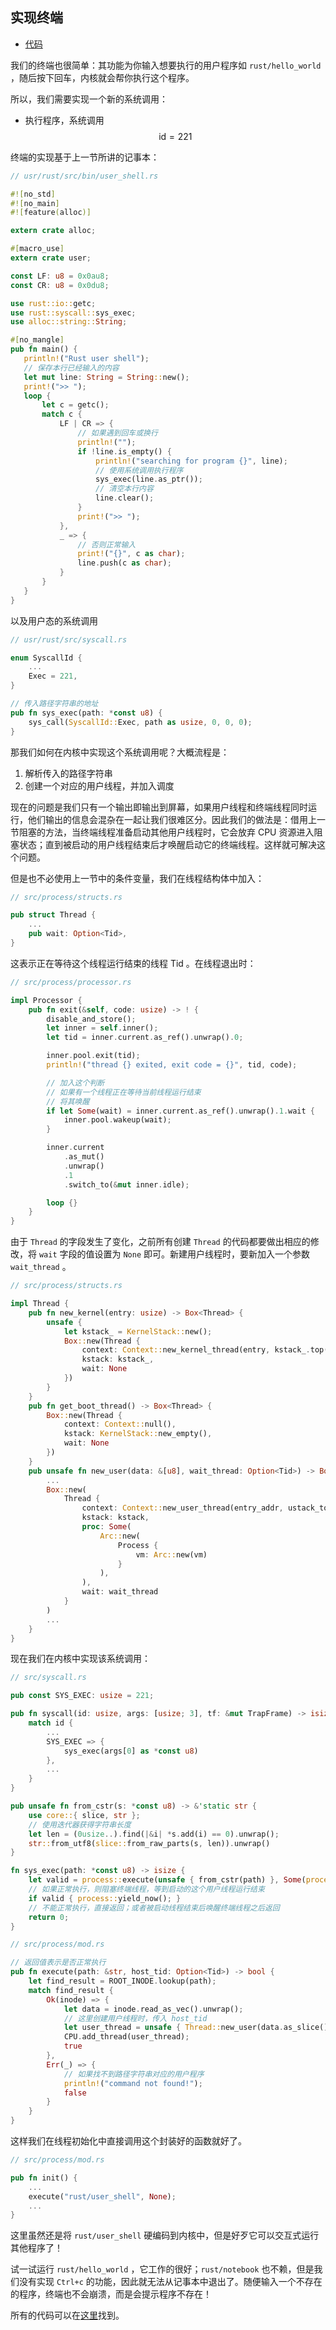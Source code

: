 ## 实现终端

- [代码][code]

我们的终端也很简单：其功能为你输入想要执行的用户程序如 `rust/hello_world` ，随后按下回车，内核就会帮你执行这个程序。

所以，我们需要实现一个新的系统调用：

- 执行程序，系统调用 $$\text{id} = 221$$

终端的实现基于上一节所讲的记事本：

```rust
// usr/rust/src/bin/user_shell.rs

#![no_std]
#![no_main]
#![feature(alloc)]

extern crate alloc;

#[macro_use]
extern crate user;

const LF: u8 = 0x0au8;
const CR: u8 = 0x0du8;

use rust::io::getc;
use rust::syscall::sys_exec;
use alloc::string::String;

#[no_mangle]
pub fn main() {
   println!("Rust user shell");
   // 保存本行已经输入的内容
   let mut line: String = String::new();
   print!(">> ");
   loop {
       let c = getc();
       match c {
           LF | CR => {
               // 如果遇到回车或换行
               println!("");
               if !line.is_empty() {
                   println!("searching for program {}", line);
                   // 使用系统调用执行程序
                   sys_exec(line.as_ptr());
                   // 清空本行内容
                   line.clear();
               }
               print!(">> ");
           },
           _ => {
               // 否则正常输入
               print!("{}", c as char);
               line.push(c as char);
           }
       }
   }
}
```

以及用户态的系统调用

```rust
// usr/rust/src/syscall.rs

enum SyscallId {
    ...
    Exec = 221,
}

// 传入路径字符串的地址
pub fn sys_exec(path: *const u8) {
    sys_call(SyscallId::Exec, path as usize, 0, 0, 0);
}
```

那我们如何在内核中实现这个系统调用呢？大概流程是：

1. 解析传入的路径字符串
2. 创建一个对应的用户线程，并加入调度

现在的问题是我们只有一个输出即输出到屏幕，如果用户线程和终端线程同时运行，他们输出的信息会混杂在一起让我们很难区分。因此我们的做法是：借用上一节阻塞的方法，当终端线程准备启动其他用户线程时，它会放弃 CPU 资源进入阻塞状态；直到被启动的用户线程结束后才唤醒启动它的终端线程。这样就可解决这个问题。

但是也不必使用上一节中的条件变量，我们在线程结构体中加入：

```rust
// src/process/structs.rs

pub struct Thread {
    ...
    pub wait: Option<Tid>,
}
```

这表示正在等待这个线程运行结束的线程 Tid 。在线程退出时：

```rust
// src/process/processor.rs

impl Processor {
    pub fn exit(&self, code: usize) -> ! {
        disable_and_store();
        let inner = self.inner();
        let tid = inner.current.as_ref().unwrap().0;

        inner.pool.exit(tid);
        println!("thread {} exited, exit code = {}", tid, code);

        // 加入这个判断
        // 如果有一个线程正在等待当前线程运行结束
        // 将其唤醒
        if let Some(wait) = inner.current.as_ref().unwrap().1.wait {
            inner.pool.wakeup(wait);
        }

        inner.current
            .as_mut()
            .unwrap()
            .1
            .switch_to(&mut inner.idle);

        loop {}
    }
}
```

由于 `Thread` 的字段发生了变化，之前所有创建 `Thread` 的代码都要做出相应的修改，将 `wait` 字段的值设置为 `None` 即可。新建用户线程时，要新加入一个参数 `wait_thread` 。

```rust
// src/process/structs.rs

impl Thread {
    pub fn new_kernel(entry: usize) -> Box<Thread> {
        unsafe {
            let kstack_ = KernelStack::new();
            Box::new(Thread {
                context: Context::new_kernel_thread(entry, kstack_.top(), satp::read().bits()),
                kstack: kstack_,
				wait: None
            })
        }
    }
    pub fn get_boot_thread() -> Box<Thread> {
        Box::new(Thread {
            context: Context::null(),
            kstack: KernelStack::new_empty(),
			wait: None
        })
    }
    pub unsafe fn new_user(data: &[u8], wait_thread: Option<Tid>) -> Box<Thread> {
        ...
        Box::new(
            Thread {
                context: Context::new_user_thread(entry_addr, ustack_top, kstack.top(), vm.token()),
                kstack: kstack,
                proc: Some(
                    Arc::new(
                        Process {
                            vm: Arc::new(vm)
                        }
                    ),
                ),
                wait: wait_thread
            }
        )
        ...
    }
}
```

现在我们在内核中实现该系统调用：

```rust
// src/syscall.rs

pub const SYS_EXEC: usize = 221;

pub fn syscall(id: usize, args: [usize; 3], tf: &mut TrapFrame) -> isize {
    match id {
        ...
        SYS_EXEC => {
            sys_exec(args[0] as *const u8)
        },
        ...
    }
}

pub unsafe fn from_cstr(s: *const u8) -> &'static str {
    use core::{ slice, str };
    // 使用迭代器获得字符串长度
    let len = (0usize..).find(|&i| *s.add(i) == 0).unwrap();
    str::from_utf8(slice::from_raw_parts(s, len)).unwrap()
}

fn sys_exec(path: *const u8) -> isize {
    let valid = process::execute(unsafe { from_cstr(path) }, Some(process::current_tid()));
    // 如果正常执行，则阻塞终端线程，等到启动的这个用户线程运行结束
    if valid { process::yield_now(); }
    // 不能正常执行，直接返回；或者被启动线程结束后唤醒终端线程之后返回
    return 0;
}

// src/process/mod.rs

// 返回值表示是否正常执行
pub fn execute(path: &str, host_tid: Option<Tid>) -> bool {
    let find_result = ROOT_INODE.lookup(path);
    match find_result {
        Ok(inode) => {
            let data = inode.read_as_vec().unwrap();
            // 这里创建用户线程时，传入 host_tid
            let user_thread = unsafe { Thread::new_user(data.as_slice(), host_tid) };
            CPU.add_thread(user_thread);
            true
        },
        Err(_) => {
            // 如果找不到路径字符串对应的用户程序
            println!("command not found!");
            false
        }
    }
}
```

这样我们在线程初始化中直接调用这个封装好的函数就好了。

```rust
// src/process/mod.rs

pub fn init() {
    ...
    execute("rust/user_shell", None);
    ...
}
```

这里虽然还是将 `rust/user_shell` 硬编码到内核中，但是好歹它可以交互式运行其他程序了！

试一试运行 `rust/hello_world` ，它工作的很好；`rust/notebook` 也不赖，但是我们没有实现 `Ctrl+c` 的功能，因此就无法从记事本中退出了。随便输入一个不存在的程序，终端也不会崩溃，而是会提示程序不存在！

所有的代码可以在[这里][code]找到。

[code]: https://github.com/rcore-os/rCore_tutorial/tree/ch9-pa3
